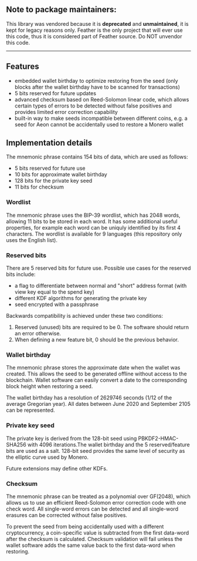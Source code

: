 ## Note to package maintainers:

This library was vendored because it is **deprecated** and **unmaintained**, it is kept for legacy reasons only.
Feather is the only project that will ever use this code, thus it is considered part of Feather source. 
Do NOT unvendor this code.

---

## Features

* embedded wallet birthday to optimize restoring from the seed (only blocks after the wallet birthday have to be scanned for transactions)
* 5 bits reserved for future updates
* advanced checksum based on Reed-Solomon linear code, which allows certain types of errors to be detected without false positives and provides limited error correction capability
* built-in way to make seeds incompatible between different coins, e.g. a seed for Aeon cannot be accidentally used to restore a Monero wallet

## Implementation details

The mnemonic phrase contains 154 bits of data, which are used as follows:

* 5 bits reserved for future use
* 10 bits for approximate wallet birthday
* 128 bits for the private key seed
* 11 bits for checksum

### Wordlist

The mnemonic phrase uses the BIP-39 wordlist, which has 2048 words, allowing 11 bits to be stored in each word. It has some additional useful properties,
for example each word can be uniquly identified by its first 4 characters. The wordlist is available for 9 languages (this repository only uses the English list).

### Reserved bits

There are 5 reserved bits for future use. Possible use cases for the reserved bits include:

* a flag to differentiate between normal and "short" address format (with view key equal to the spend key)
* different KDF algorithms for generating the private key
* seed encrypted with a passphrase

Backwards compatibility is achieved under these two conditions:

1. Reserved (unused) bits are required to be 0. The software should return an error otherwise.
2. When defining a new feature bit, 0 should be the previous behavior.

### Wallet birthday

The mnemonic phrase stores the approximate date when the wallet was created. This allows the seed to be generated offline without access to the blockchain. Wallet software can easily convert a date to the corresponding block height when restoring a seed.

The wallet birthday has a resolution of 2629746 seconds (1/12 of the average Gregorian year). All dates between June 2020 and September 2105 can be represented.

### Private key seed

The private key is derived from the 128-bit seed using PBKDF2-HMAC-SHA256 with 4096 iterations.The wallet birthday and the 5 reserved/feature bits are used as a salt. 128-bit seed provides the same level of security as the elliptic curve used by Monero.

Future extensions may define other KDFs.

### Checksum

The mnemonic phrase can be treated as a polynomial over GF(2048), which allows us to use an efficient Reed-Solomon error correction code with one check word. All single-word errors can be detected and all single-word erasures can be corrected without false positives.

To prevent the seed from being accidentally used with a different cryptocurrency, a coin-specific value is subtracted from the first data-word after the checksum is calculated. Checksum validation will fail unless the wallet software adds the same value back to the first data-word when restoring.
